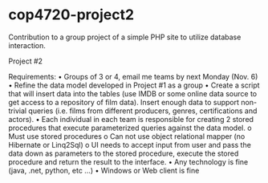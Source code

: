 # cop4720-project2
Contribution to a group project of a simple PHP site to utilize database interaction.


Project #2

Requirements:
•	Groups of 3 or 4, email me teams by next Monday (Nov. 6)
•	Refine the data model developed in Project #1 as a group
•	Create a script that will insert data into the tables (use IMDB or some online data source to get access to a repository of film data). Insert enough data to support non-trivial queries (i.e. films from different producers, genres, certifications and actors).
•	Each individual in each team is responsible for creating 2 stored procedures that execute parameterized queries against the data model.
o	Must use stored procedures
o	Can not use object relational mapper (no Hibernate or Linq2Sql)
o	UI needs to accept input from user and pass the data down as parameters to the stored procedure, execute the stored procedure and return the result to the interface.
•	Any technology is fine (java, .net, python, etc …)
•	Windows or Web client is fine
